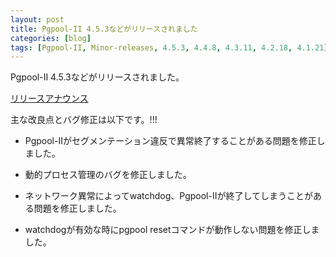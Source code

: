 ```yaml
---
layout: post
title: Pgpool-II 4.5.3などがリリースされました
categories: [blog]
tags: [Pgpool-II, Minor-releases, 4.5.3, 4.4.8, 4.3.11, 4.2.18, 4.1.21]
---
```

Pgpool-II 4.5.3などがリリースされました。

[リリースアナウンス](https://www.pgpool.net/mediawiki/jp/index.php/%E3%83%A1%E3%82%A4%E3%83%B3%E3%83%9A%E3%83%BC%E3%82%B8#Pgpool-II_4.5.3.2C_4.4.8.2C_4.3.11.2C_4.2.18.2C_4.1.21_.E3.81.8C.E3.83.AA.E3.83.AA.E3.83.BC.E3.82.B9.E3.81.95.E3.82.8C.E3.81.BE.E3.81.97.E3.81.9F_.282024.2F08.2F15.29_2)

主な改良点とバグ修正は以下です。!!!

- Pgpool-IIがセグメンテーション違反で異常終了することがある問題を修正しました。

- 動的プロセス管理のバグを修正しました。

- ネットワーク異常によってwatchdog、Pgpool-IIが終了してしまうことがある問題を修正しました。

- watchdogが有効な時にpgpool resetコマンドが動作しない問題を修正しました。

